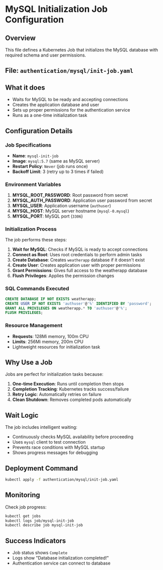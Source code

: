 # MySQL Initialization Job Configuration

## Overview
This file defines a Kubernetes Job that initializes the MySQL database with required schema and user permissions.

## File: `authentication/mysql/init-job.yaml`

## What it does
- Waits for MySQL to be ready and accepting connections
- Creates the application database and user
- Sets up proper permissions for the authentication service
- Runs as a one-time initialization task

## Configuration Details

### Job Specifications
- **Name**: `mysql-init-job`
- **Image**: `mysql:5.7` (same as MySQL server)
- **Restart Policy**: `Never` (job runs once)
- **Backoff Limit**: 3 (retry up to 3 times if failed)

### Environment Variables
1. **MYSQL_ROOT_PASSWORD**: Root password from secret
2. **MYSQL_AUTH_PASSWORD**: Application user password from secret
3. **MYSQL_USER**: Application username (`authuser`)
4. **MYSQL_HOST**: MySQL server hostname (`mysql-0.mysql`)
5. **MYSQL_PORT**: MySQL port (`3306`)

### Initialization Process
The job performs these steps:
1. **Wait for MySQL**: Checks if MySQL is ready to accept connections
2. **Connect as Root**: Uses root credentials to perform admin tasks
3. **Create Database**: Creates `weatherapp` database if it doesn't exist
4. **Create User**: Creates application user with proper permissions
5. **Grant Permissions**: Gives full access to the weatherapp database
6. **Flush Privileges**: Applies the permission changes

### SQL Commands Executed
```sql
CREATE DATABASE IF NOT EXISTS weatherapp;
CREATE USER IF NOT EXISTS 'authuser'@'%' IDENTIFIED BY 'password';
GRANT ALL PRIVILEGES ON weatherapp.* TO 'authuser'@'%';
FLUSH PRIVILEGES;
```

### Resource Management
- **Requests**: 128Mi memory, 100m CPU
- **Limits**: 256Mi memory, 200m CPU
- Lightweight resources for initialization task

## Why Use a Job
Jobs are perfect for initialization tasks because:
1. **One-time Execution**: Runs until completion then stops
2. **Completion Tracking**: Kubernetes tracks success/failure
3. **Retry Logic**: Automatically retries on failure
4. **Clean Shutdown**: Removes completed pods automatically

## Wait Logic
The job includes intelligent waiting:
- Continuously checks MySQL availability before proceeding
- Uses `mysql` client to test connection
- Prevents race conditions with MySQL startup
- Shows progress messages for debugging

## Deployment Command
```bash
kubectl apply -f authentication/mysql/init-job.yaml
```

## Monitoring
Check job progress:
```bash
kubectl get jobs
kubectl logs job/mysql-init-job
kubectl describe job mysql-init-job
```

## Success Indicators
- Job status shows `Complete`
- Logs show "Database initialization completed!"
- Authentication service can connect to database
